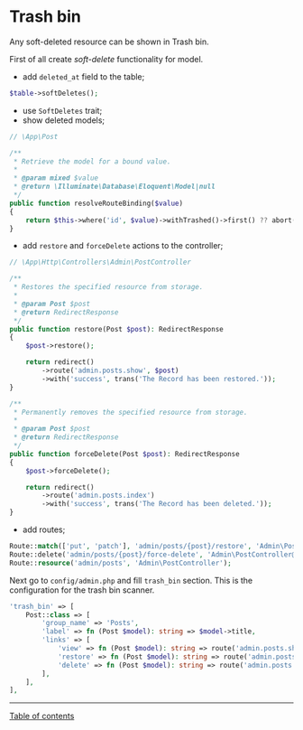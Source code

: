 Trash bin
=========

Any soft-deleted resource can be shown in Trash bin.

First of all create *soft-delete* functionality for model.

- add `deleted_at` field to the table;

```php
$table->softDeletes();
```

- use `SoftDeletes` trait;
- show deleted models;

```php
// \App\Post

/**
 * Retrieve the model for a bound value.
 *
 * @param mixed $value
 * @return \Illuminate\Database\Eloquent\Model|null
 */
public function resolveRouteBinding($value)
{
    return $this->where('id', $value)->withTrashed()->first() ?? abort(404);
}
```

- add `restore` and `forceDelete` actions to the controller;

```php
// \App\Http\Controllers\Admin\PostController

/**
 * Restores the specified resource from storage.
 *
 * @param Post $post
 * @return RedirectResponse
 */
public function restore(Post $post): RedirectResponse
{
    $post->restore();

    return redirect()
        ->route('admin.posts.show', $post)
        ->with('success', trans('The Record has been restored.'));
}

/**
 * Permanently removes the specified resource from storage.
 *
 * @param Post $post
 * @return RedirectResponse
 */
public function forceDelete(Post $post): RedirectResponse
{
    $post->forceDelete();

    return redirect()
        ->route('admin.posts.index')
        ->with('success', trans('The Record has been deleted.'));
}
```

- add routes;

```php
Route::match(['put', 'patch'], 'admin/posts/{post}/restore', 'Admin\PostController@restore')->name('posts.restore');
Route::delete('admin/posts/{post}/force-delete', 'Admin\PostController@forceDelete')->name('posts.force-delete');
Route::resource('admin/posts', 'Admin\PostController');
```

Next go to `config/admin.php` and fill `trash_bin` section.
This is the configuration for the trash bin scanner.

```php
'trash_bin' => [
    Post::class => [
        'group_name' => 'Posts',
        'label' => fn (Post $model): string => $model->title,
        'links' => [
            'view' => fn (Post $model): string => route('admin.posts.show', $model),
            'restore' => fn (Post $model): string => route('admin.posts.restore', $model),
            'delete' => fn (Post $model): string => route('admin.posts.force-delete', $model),
        ],
    ],
],
```

---

[Table of contents](./index.md)
